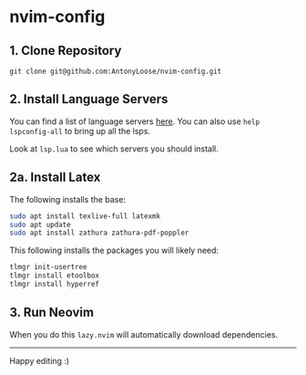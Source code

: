 # nvim-config

## 1. Clone Repository

```
git clone git@github.com:AntonyLoose/nvim-config.git
```

## 2. Install Language Servers

You can find a list of language servers [here](https://github.com/neovim/nvim-lspconfig/blob/master/doc/configs.md#html).
You can also use `help lspconfig-all` to bring up all the lsps.

Look at `lsp.lua` to see which servers you should install.

## 2a. Install Latex

The following installs the base:

```bash
sudo apt install texlive-full latexmk
sudo apt update
sudo apt install zathura zathura-pdf-poppler
```

This following installs the packages you will likely need:

```bash
tlmgr init-usertree
tlmgr install etoolbox
tlmgr install hyperref
```

## 3. Run Neovim

When you do this `lazy.nvim` will automatically download dependencies.

---

Happy editing :)

